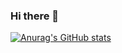 ### Hi there 👋

[![Anurag's GitHub stats](https://github-readme-stats.vercel.app/api?username=Norucova)](https://github.com/anuraghazra/github-readme-stats)
